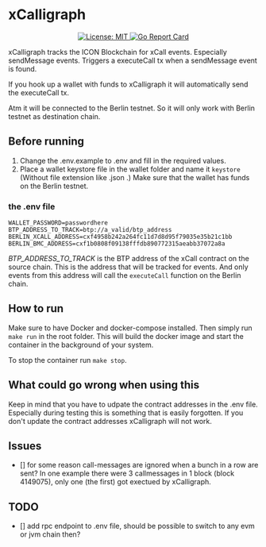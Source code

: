 # xCalligraph

<p align="center">

  <!-- <a href="https://godoc.org/github.com/onyxgrid/xCalligraph">
    <img src="https://godoc.org/github.com/onyxgrid/xCalligraph?status.svg" alt="GoDoc">
  </a> -->

  <a href="./LICENSE">
    <img src="https://img.shields.io/badge/License-MIT-blue.svg" alt="License: MIT">
  </a>

  <!-- make one for go ref stuff -->
  <a href="https://goreportcard.com/report/github.com/onyxgrid/xCalligraph">
    <img src="https://goreportcard.com/badge/github.com/onyxgrid/xCalligraph" alt="Go Report Card">
  </a>
</p>



xCalligraph tracks the ICON Blockchain for xCall events. Especially sendMessage events. Triggers a executeCall tx when a sendMessage event is found.

If you hook up a wallet with funds to xCalligraph it will automatically send the executeCall tx.

Atm it will be connected to the Berlin testnet. So it will only work with Berlin testnet as destination chain.

## Before running
1. Change the .env.example to .env and fill in the required values.
2. Place a wallet keystore file in the wallet folder and name it `keystore` (Without file extension like .json .) Make sure that the wallet has funds on the Berlin testnet.

### the .env file
```
WALLET_PASSWORD=passwordhere
BTP_ADDRESS_TO_TRACK=btp://a_valid/btp_address
BERLIN_XCALL_ADDRESS=cxf4958b242a264fc11d7d8d95f79035e35b21c1bb
BERLIN_BMC_ADDRESS=cxf1b0808f09138fffdb890772315aeabb37072a8a
```

_BTP_ADDRESS_TO_TRACK_ is the BTP address of the xCall contract on the source chain. This is the address that will be tracked for events. And only events from this address will call the `executeCall` function on the Berlin chain.

## How to run
Make sure to have Docker and docker-compose installed. Then simply run `make run` in the root folder. This will build the docker image and start the container in the background of your system. 

To stop the container run `make stop`.

## What could go wrong when using this
Keep in mind that you have to udpate the contract addresses in the .env file. Especially during testing this is something that is easily forgotten. If you don't update the contract addresses xCalligraph will not work.

## Issues
- [] for some reason call-messages are ignored when a bunch in a row are sent? In one example there were 3 callmessages in 1 block (block 4149075), only one (the first) got exectued by xCalligraph.

## TODO
- [] add rpc endpoint to .env file, should be possible to switch to any evm or jvm chain then?